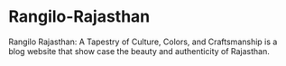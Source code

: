 # Rangilo-Rajasthan
Rangilo Rajasthan: A Tapestry of Culture, Colors, and Craftsmanship is a blog website that show case the beauty and authenticity of Rajasthan.
